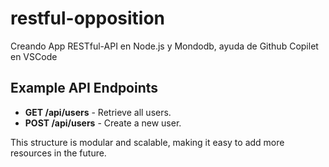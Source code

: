 # restful-opposition
Creando App RESTful-API en Node.js y Mondodb, ayuda de Github Copilet en VSCode

## Example API Endpoints

- **GET /api/users** - Retrieve all users.
- **POST /api/users** - Create a new user.

This structure is modular and scalable, making it easy to add more resources in the future.

